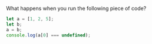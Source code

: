 What happens when you run the following piece of code? 

```js
let a = [1, 2, 5];
let b;
a = b;
console.log(a[0] === undefined);  
```
